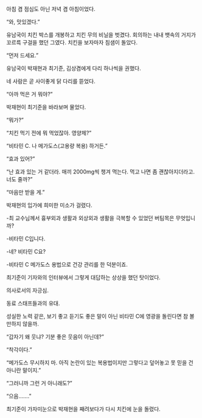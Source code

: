 아침 겸 점심도 아닌 저녁 겸 아침이었다.

“와, 맛있겠다.”

유남국이 치킨 박스를 개봉하고 치킨 무의 비닐을 벗겼다. 회의하는 내내 뱃속의 거지가 꼬르륵 구걸을 했던 그였다. 치킨을 보자마자 침샘이 돌았다.

“먼저 드세요.”

유남국이 박재현과 최기준, 김상겸에게 다리 하나씩을 권했다.

네 사람은 곧 사이좋게 닭 다리를 뜯었다.

“아까 먹은 거 뭐야?”

박재현이 최기준을 바라보며 물었다.

“뭐가?”

“치킨 먹기 전에 뭐 먹었잖아. 영양제?”

“비타민 C. 나 메가도스(고용량 복용) 하거든.”

“효과 있어?”

“난 효과 있는 거 같더라. 매끼 2000mg씩 챙겨 먹는다. 먹고 나면 좀 괜찮아지더라고. 너도 줄까?”

“마음만 받을 게.”

박재현의 입가에 희미한 미소가 걸렸다.

-최 교수님께서 흉부외과 생활과 외상외과 생활을 극복할 수 있었던 버팀목은 무엇입니까?

-비타민 C입니다.

-네? 비타민 C요?

-비타민 C 메가도스 용법으로 건강 관리를 한 덕분이죠.

최기준이 기자와의 인터뷰에서 그렇게 대답하는 상상을 했던 탓이었다.

의사로서의 자긍심.

동료 스태프들과의 유대.

성실한 노력 같은, 보기 좋고 듣기도 좋은 말이 아닌 비타민 C에 영광을 돌린다면 참 볼만하지 않을까.

“갑자기 왜 웃냐? 기분 좋은 웃음이 아닌데?”

“착각이다.”

“메가도스 무시하지 마. 아직 논란이 있는 복용법이지만 그렇다고 덮어놓고 못 믿을 건 아니란 말이지.”

“그러니까 그런 거 아니래도?”

“으음…….”

최기준이 가자미눈으로 박재현을 째려보다가 다시 치킨에 눈을 돌렸다.